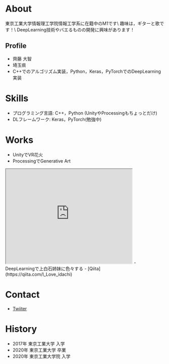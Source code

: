 # About
東京工業大学情報理工学院情報工学系に在籍中のM1です\\
趣味は，ギターと歌です！\\
DeepLearning技術やバエるものの開発に興味があります！

## Profile
- 齊藤 大智
- 埼玉県
- C++でのアルゴリズム実装，Python，Keras，PyTorchでのDeepLearning実装

# Skills
- プログラミング言語: C++，Python (UnityやProcessingもちょっとだけ)
- DLフレームワーク: Keras，PyTorch(勉強中)

# Works
- UnityでVR花火
- ProcessingでGenerative Art
<iframe src="https://www.openprocessing.org/sketch/867482/embed/" width="400" height="300"></iframe>
- DeepLearningで上白石姉妹に色々する
- [Qiita](https://qiita.com/I_Love_idachi)

# Contact
- [Twiiter](https://twitter.com/dsaito11)

# History
- 2017年 東京工業大学 入学
- 2020年 東京工業大学 卒業
- 2020年 東京工業大学院 入学
